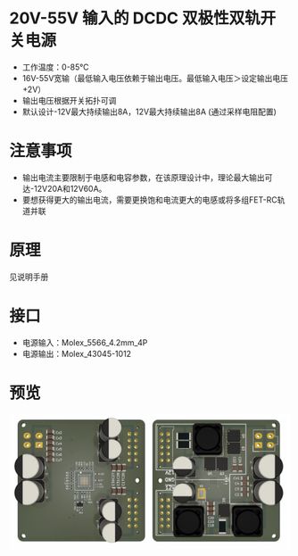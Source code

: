 # 20V-55V 输入的 DCDC 双极性双轨开关电源
* 工作温度：0-85℃
* 16V-55V宽输（最低输入电压依赖于输出电压。最低输入电压＞设定输出电压+2V）
* 输出电压根据开关拓扑可调
* 默认设计-12V最大持续输出8A，12V最大持续输出8A (通过采样电阻配置)

# 注意事项

* 输出电流主要限制于电感和电容参数，在该原理设计中，理论最大输出可达-12V20A和12V60A。
* 要想获得更大的输出电流，需要更换饱和电流更大的电感或将多组FET-RC轨道并联

# 原理
见说明手册

# 接口
* 电源输入：Molex_5566_4.2mm_4P
* 电源输出：Molex_43045-1012

# 预览
![Image text](preview.jpg)
